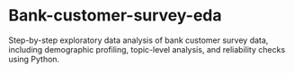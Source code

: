 # Bank-customer-survey-eda
Step-by-step exploratory data analysis of bank customer survey data, including demographic profiling, topic-level analysis, and reliability checks using Python.
